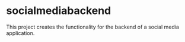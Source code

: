 # socialmediabackend
This project creates the functionality for the backend of a social media application.
